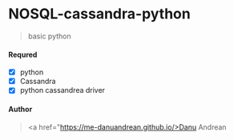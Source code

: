 # NOSQL-cassandra-python
> basic python 

#### Requred
- [x] python
- [x] Cassandra
- [x] python cassandrea driver

#### Author
> <a href="https://me-danuandrean.github.io/>Danu Andrean </a>
